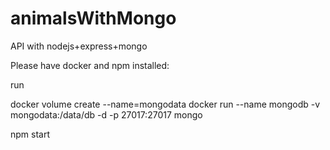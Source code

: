 # animalsWithMongo
API with nodejs+express+mongo

Please have docker and npm installed:

run

docker volume create --name=mongodata
docker run --name mongodb -v mongodata:/data/db -d -p 27017:27017 mongo

npm start



